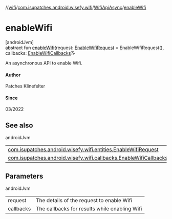 //[wifi](../../../index.md)/[com.isupatches.android.wisefy.wifi](../index.md)/[WifiApiAsync](index.md)/[enableWifi](enable-wifi.md)

# enableWifi

[androidJvm]\
~~abstract~~ ~~fun~~ [~~enableWifi~~](enable-wifi.md)~~(~~request: [EnableWifiRequest](../../com.isupatches.android.wisefy.wifi.entities/-enable-wifi-request/index.md) = EnableWifiRequest(), callbacks: [EnableWifiCallbacks](../../com.isupatches.android.wisefy.wifi.callbacks/-enable-wifi-callbacks/index.md)?~~)~~

An asynchronous API to enable Wifi.

#### Author

Patches Klinefelter

#### Since

03/2022

## See also

androidJvm

| | |
|---|---|
| [com.isupatches.android.wisefy.wifi.entities.EnableWifiRequest](../../com.isupatches.android.wisefy.wifi.entities/-enable-wifi-request/index.md) |  |
| [com.isupatches.android.wisefy.wifi.callbacks.EnableWifiCallbacks](../../com.isupatches.android.wisefy.wifi.callbacks/-enable-wifi-callbacks/index.md) |  |

## Parameters

androidJvm

| | |
|---|---|
| request | The details of the request to enable Wifi |
| callbacks | The callbacks for results while enabling Wifi |
